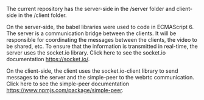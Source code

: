 The current repository has the server-side in the /server folder and client-side in the /client folder.

On the server-side, the babel libraries were used to code in ECMAScript 6.
The server is a communication bridge between the clients. It will be responsible for coordinating the messages between the clients, the video to be shared, etc.
To ensure that the information is transmitted in real-time, the server uses the socket.io library. Click here to see the socket.io documentation https://socket.io/.

On the client-side, the client uses the socket.io-client library to send messages to the server and the simple-peer to the webrtc communication.
Click here to see the simple-peer documentation https://www.npmjs.com/package/simple-peer.
